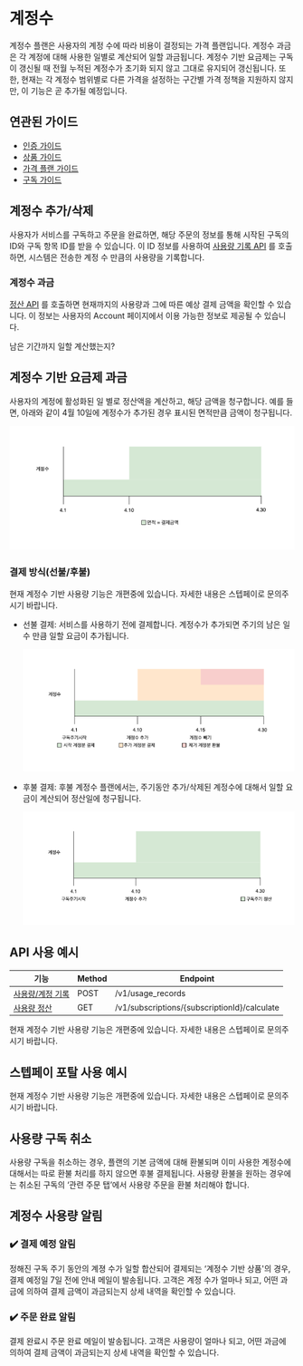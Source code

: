 # 계정수
계정수 플랜은 사용자의 계정 수에 따라 비용이 결정되는 가격 플랜입니다. 계정수 과금은 각 계정에 대해 사용한 일별로 계산되어 일할 과금됩니다. 
계정수 기반 요금제는 구독이 갱신될 때 전월 누적된 계정수가 초기화 되지 않고 그대로 유지되어 갱신됩니다. 
또한, 현재는 각 계정수 범위별로 다른 가격을 설정하는 구간별 가격 정책을 지원하지 않지만, 이 기능은 곧 추가될 예정입니다.

## 연관된 가이드

- [인증 가이드](./01_인증.md)
- [상품 가이드](./03_상품.md)
- [가격 플랜 가이드](./04-0_가격플랜.md)
- [구독 가이드](./06_구독..md)

## 계정수 추가/삭제

사용자가 서비스를 구독하고 주문을 완료하면, 해당 주문의 정보를 통해 시작된 구독의 ID와 구독 항목 ID를 받을 수 있습니다. 이 ID 정보를 사용하여 [사용량 기록 API](https://docs.steppay.kr/reference/createunitrecords) 를 호출하면, 시스템은 전송한 계정 수 만큼의 사용량을 기록합니다.

### 계정수 과금

[정산 API](https://docs.steppay.kr/reference/getusagerecords) 를 호출하면 현재까지의 사용량과 그에 따른 예상 결제 금액을 확인할 수 있습니다. 이 정보는 사용자의 Account 페이지에서 이용 가능한 정보로 제공될 수 있습니다.

남은 기간까지 일할 계산했는지?

## 계정수 기반 요금제  과금

사용자의 계정에 활성화된 일 별로 정산액을 계산하고, 해당 금액을 청구합니다.
예를 들면, 아래와 같이 4월 10일에 계정수가 추가된 경우 표시된 면적만큼 금액이 청구됩니다.

![unit_price.png](../images/04_가격플랜/04-2_계정수/unit_price.png)

### 결제 방식(선불/후불)

현재 계정수 기반 사용량 기능은 개편중에 있습니다. 자세한 내용은 스텝페이로 문의주시기 바랍니다.

- 선불 결제: 서비스를 사용하기 전에 결제합니다. 계정수가 추가되면 주기의 남은 일수 만큼 일할 요금이 추가됩니다. 

  ![unit_pre_price.png](../images/04_가격플랜/04-2_계정수/unit_pre_price.png)
    
- 후불 결제: 후불 계정수 플랜에서는, 주기동안 추가/삭제된 계정수에 대해서 일할 요금이 계산되어 정산일에 청구됩니다.

  ![unit_post_price.png](../images/04_가격플랜/04-2_계정수/unit_post_price.png)


## API 사용 예시

| 기능                                                                | Method | Endpoint                                                                |
|-------------------------------------------------------------------|--------|-------------------------------------------------------------------------|
| [사용량/계정 기록](https://docs.steppay.kr/reference/createunitrecords)  | POST   | /v1/usage_records                                                       |
| [사용량 정산](https://docs.steppay.kr/reference/calculatesubscription) | GET    | /v1/subscriptions/{subscriptionId}/calculate                            |


현재 계정수 기반 사용량 기능은 개편중에 있습니다. 자세한 내용은 스텝페이로 문의주시기 바랍니다.

## 스텝페이 포탈 사용 예시

현재 계정수 기반 사용량 기능은 개편중에 있습니다. 자세한 내용은 스텝페이로 문의주시기 바랍니다.

## 사용량 구독 취소

사용량 구독을 취소하는 경우, 플랜의 기본 금액에 대해 환불되며 이미 사용한 계정수에 대해서는 따로 환불 처리를 하지 않으면 후불 결제됩니다. 
사용량 환불을 원하는 경우에는 취소된 구독의 ‘관련 주문 탭’에서 사용량 주문을 환불 처리해야 합니다.

## 계정수 사용량 알림

### ✔️ 결제 예정 알림

정해진 구독 주기 동안의 계졍 수가 일할 합산되어 결제되는 ‘계정수 기반 상품'의 경우, 결제 예정일 7일 전에 안내 메일이 발송됩니다. 
고객은 계정 수가 얼마나 되고, 어떤 과금에 의하여 결제 금액이 과금되는지 상세 내역을 확인할 수 있습니다.

### ✔️ 주문 완료 알림

결제 완료시 주문 완료 메일이 발송됩니다. 고객은 사용량이 얼마나 되고, 어떤 과금에 의하여 결제 금액이 과금되는지 상세 내역을 확인할 수 있습니다.